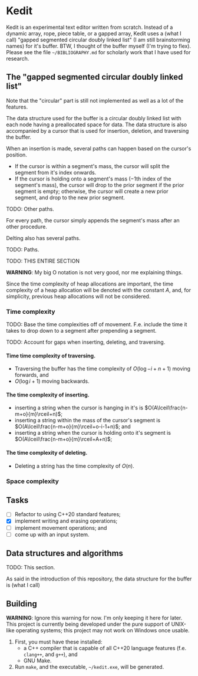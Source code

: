 # Kedit

Kedit is an experimental text editor written from scratch. Instead of a dynamic
array, rope, piece table, or a gapped array, Kedit uses a (what I call)
"gapped segmented circular doubly linked list" (I am still brainstorming names)
for it's buffer. BTW, I thought of the buffer myself (I'm trying to flex).
Please see the file `~/BIBLIOGRAPHY.md` for scholarly work that I have used for
research.

## The "gapped segmented circular doubly linked list"

Note that the "circular" part is still not implemented as well as a lot of the
features.

The data structure used for the buffer is a circular doubly linked list with
each node having a preallocated space for data. The data structure is also
accompanied by a cursor that is used for insertion, deletion, and traversing
the buffer.

When an insertion is made, several paths can happen based on the cursor's
position.

* If the cursor is within a segment's mass, the cursor will split the segment
  from it's index onwards.
* If the cursor is holding onto a segment's mass ($-1$th index of the
  segment's mass), the cursor will drop to the prior segment if the prior
  segment is empty; otherwise, the cursor will create a new prior segment, and
  drop to the new prior segment.

TODO: Other paths.

For every path, the cursor simply appends the segment's mass after an other
procedure.

Delting also has several paths.

TODO: Paths.
   
TODO: THIS ENTIRE SECTION

**WARNING**: My big O notation is not very good, nor me explaining things.

Since the time complexity of heap allocations are important, the time
complexity of a heap allocation will be denoted with the constant $A$, and, for
simplicity, previous heap allocations will not be considered.

### Time complexity

TODO: Base the time complexities off of movement. F.e. include the time it
takes to drop down to a segment after prepending a segment.

TODO: Account for gaps when inserting, deleting, and traversing.

#### Time time complexity of traversing.

* Traversing the buffer has the time complexity of $O(\log{-i + n + 1})$ moving
  forwards, and
* $O(\log{i + 1})$ moving backwards.

#### The time complexity of inserting.

* inserting a string when the cursor is hanging in it's is
  $O(A\lceil\frac{n-m+o}{m}\rceil+n)$;
* inserting a string within the mass of the cursor's segment is
  $O(A\lceil\frac{n-m+o}{m}\rceil+o-i-1+n)$; and
* inserting a string when the cursor is holding onto it's segment is
  $O(A\lceil\frac{n-m+o}{m}\rceil+A+n)$;

#### The time complexity of deleting.

* Deleting a string has the time complexity of $O(n)$. 

### Space complexity

## Tasks

* [ ] Refactor to using C++20 standard features;
* [x] implement writing and erasing operations;
* [ ] implement movement operations; and
* [ ] come up with an input system.

## Data structures and algorithms

TODO: This section.

As said in the introduction of this repository, the data structure for the
buffer is (what I call) 

## Building

**WARNING**: Ignore this warning for now. I'm only keeping it here for later.
This project is currently being developed under the pure support of UNIX-like
operating systems; this project may not work on Windows once usable.

1. First, you must have these installed:
	* a C++ compiler that is capable of all C++20 language features
	  (f.e. `clang++`, and `g++`), and
	* GNU Make.
2. Run `make`, and the executable, `~/kedit.exe`, will be generated.
